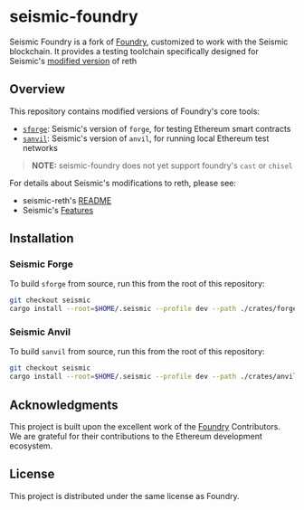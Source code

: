 # seismic-foundry

Seismic Foundry is a fork of [Foundry](https://github.com/foundry-rs/foundry), customized to work with the Seismic blockchain. It provides a testing toolchain specifically designed for Seismic's [modified version](https://github.com/SeismicSystems/seismic-reth) of reth

## Overview

This repository contains modified versions of Foundry's core tools:
- [`sforge`](https://github.com/SeismicSystems/seismic-foundry/tree/seismic/crates/forge): Seismic's version of `forge`, for testing Ethereum smart contracts
- [`sanvil`](https://github.com/SeismicSystems/seismic-foundry/tree/seismic/crates/anvil): Seismic's version of `anvil`, for running local Ethereum test networks
> **NOTE:** seismic-foundry does not yet support foundry's `cast` or `chisel`

For details about Seismic's modifications to reth, please see:
- seismic-reth's [README](https://github.com/SeismicSystems/seismic-reth/blob/seismic/README.md)
- Seismic's [Features](https://github.com/SeismicSystems/seismic-reth/blob/seismic/seismic-features.md)

## Installation

### Seismic Forge
To build `sforge` from source, run this from the root of this repository:
```sh
git checkout seismic
cargo install --root=$HOME/.seismic --profile dev --path ./crates/forge --locked
```

### Seismic Anvil
To build `sanvil` from source, run this from the root of this repository:
```sh
git checkout seismic
cargo install --root=$HOME/.seismic --profile dev --path ./crates/anvil --locked
```

## Acknowledgments

This project is built upon the excellent work of the [Foundry](https://github.com/foundry-rs/foundry) Contributors. We are grateful for their contributions to the Ethereum development ecosystem.

## License

This project is distributed under the same license as Foundry.
